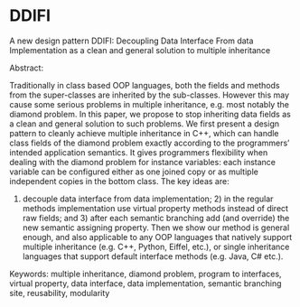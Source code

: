 # DDIFI
A new design pattern DDIFI: Decoupling Data Interface From data Implementation as a clean and general solution to multiple inheritance

Abstract:

Traditionally in class based OOP languages, both the fields and methods from the super-classes are
inherited by the sub-classes. However this may cause some serious problems in multiple inheritance,
e.g. most notably the diamond problem. In this paper, we propose to stop inheriting data fields
as a clean and general solution to such problems. We first present a design pattern to cleanly
achieve multiple inheritance in C++, which can handle class fields of the diamond problem exactly
according to the programmers’ intended application semantics. It gives programmers flexibility when
dealing with the diamond problem for instance variables: each instance variable can be configured
either as one joined copy or as multiple independent copies in the bottom class. The key ideas are:
1) decouple data interface from data implementation; 2) in the regular methods implementation
use virtual property methods instead of direct raw fields; and 3) after each semantic branching add
(and override) the new semantic assigning property. Then we show our method is general enough,
and also applicable to any OOP languages that natively support multiple inheritance (e.g. C++,
Python, Eiffel, etc.), or single inheritance languages that support default interface methods (e.g.
Java, C# etc.).

Keywords: multiple inheritance, diamond problem, program to interfaces,
virtual property, data interface, data implementation, semantic branching site, reusability, modularity
